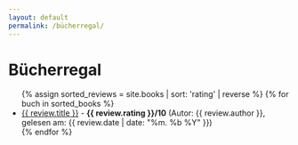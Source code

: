 ```yaml
---
layout: default
permalink: /bücherregal/
---
```

# Bücherregal

<ul>
  {% assign sorted_reviews = site.books | sort: 'rating' | reverse %}
  {% for buch in sorted_books %}
    <li>
      <a href="{{ review.url }}">{{ review.title }}</a> -
      <strong>{{ review.rating }}/10</strong>
      (Autor: {{ review.author }}, gelesen am: {{ review.date | date: "%m. %b %Y" }})
    </li>
  {% endfor %}
</ul>
